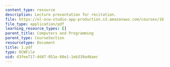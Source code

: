 ```yaml
---
content_type: resource
description: Lecture presentation for recitation.
file: https://ol-ocw-studio-app-production.s3.amazonaws.com/courses/16-01-unified-engineering-i-ii-iii-iv-fall-2005-spring-2006/d3fee717dd47051e60e11eb339a46aec_1.pdf
file_type: application/pdf
learning_resource_types: []
parent_title: Computers and Programming
parent_type: CourseSection
resourcetype: Document
title: 1.pdf
type: OCWFile
uid: d3fee717-dd47-051e-60e1-1eb339a46aec
---
```

